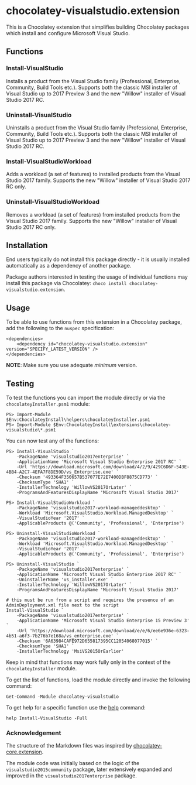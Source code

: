 ﻿# chocolatey-visualstudio.extension

This is a Chocolatey extension that simplifies building Chocolatey packages which install and configure Microsoft Visual Studio.

## Functions

### Install-VisualStudio

Installs a product from the Visual Studio family (Professional, Enterprise, Community, Build Tools etc.).
Supports both the classic MSI installer of Visual Studio up to 2017 Preview 3 and the new "Willow" installer of Visual Studio 2017 RC.

### Uninstall-VisualStudio

Uninstalls a product from the Visual Studio family (Professional, Enterprise, Community, Build Tools etc.).
Supports both the classic MSI installer of Visual Studio up to 2017 Preview 3 and the new "Willow" installer of Visual Studio 2017 RC.

### Install-VisualStudioWorkload

Adds a workload (a set of features) to installed products from the Visual Studio 2017 family.
Supports the new "Willow" installer of Visual Studio 2017 RC only.

### Uninstall-VisualStudioWorkload

Removes a workload (a set of features) from installed products from the Visual Studio 2017 family.
Supports the new "Willow" installer of Visual Studio 2017 RC only.

## Installation

End users typically do not install this package directly - it is usually installed automatically as a dependency of another package.

Package authors interested in testing the usage of individual functions may install this package via Chocolatey: `choco install chocolatey-visualstudio.extension`.

## Usage

To  be able to use functions from this extension in a Chocolatey package, add the following to the `nuspec` specification:

    <dependencies>
        <dependency id="chocolatey-visualstudio.extension" version="SPECIFY_LATEST_VERSION" />
    </dependencies>

**NOTE**: Make sure you use adequate _minimum_ version.

## Testing

To test the functions you can import the module directly or via the `chocolateyInstaller.psm1` module:

    PS> Import-Module $Env:ChocolateyInstall\helpers\chocolateyInstaller.psm1
    PS> Import-Module $Env:ChocolateyInstall\extensions\chocolatey-visualstudio\*.psm1

You can now test any of the functions:

    PS> Install-VisualStudio `
        -PackageName 'visualstudio2017enterprise' `
        -ApplicationName 'Microsoft Visual Studio Enterprise 2017 RC' `
        -Url 'https://download.microsoft.com/download/4/2/9/429C6D6F-543E-4BB4-A2C7-4EFA7F8DE59D/vs_Enterprise.exe' `
        -Checksum '493364F350657B537077E72E7400DBF8875CD773' `
        -ChecksumType 'SHA1' `
        -InstallerTechnology 'WillowVS2017OrLater' `
        -ProgramsAndFeaturesDisplayName 'Microsoft Visual Studio 2017'

    PS> Install-VisualStudioWorkload `
        -PackageName 'visualstudio2017-workload-manageddesktop' `
        -Workload 'Microsoft.VisualStudio.Workload.ManagedDesktop' `
        -VisualStudioYear '2017' `
        -ApplicableProducts @('Community', 'Professional', 'Enterprise')

    PS> Uninstall-VisualStudioWorkload `
        -PackageName 'visualstudio2017-workload-manageddesktop' `
        -Workload 'Microsoft.VisualStudio.Workload.ManagedDesktop' `
        -VisualStudioYear '2017' `
        -ApplicableProducts @('Community', 'Professional', 'Enterprise')

    PS> Uninstall-VisualStudio `
        -PackageName 'visualstudio2017enterprise' `
        -ApplicationName 'Microsoft Visual Studio Enterprise 2017 RC' `
        -UninstallerName 'vs_installer.exe' `
        -InstallerTechnology 'WillowVS2017OrLater' `
        -ProgramsAndFeaturesDisplayName 'Microsoft Visual Studio 2017'

    # this must be run from a script and requires the presence of an AdminDeployment.xml file next to the script
    Install-VisualStudio `
        -PackageName 'visualstudio2017enterprise' `
        -ApplicationName 'Microsoft Visual Studio Enterprise 15 Preview 3' `
        -Url 'https://download.microsoft.com/download/e/e/6/ee6e936e-6323-4b51-a6f3-7b276b7e168a/vs_enterprise.exe' `
        -Checksum '6A63984CAFE972D655817395CC12054068077015' `
        -ChecksumType 'SHA1' `
        -InstallerTechnology 'MsiVS2015OrEarlier'

Keep in mind that functions may work fully only in the context of the `chocolateyInstaller` module.

To get the list of functions, load the module directly and invoke the following command:

    Get-Command -Module chocolatey-visualstudio

To get help for a specific function use the [help](https://msdn.microsoft.com/en-us/powershell/reference/5.1/microsoft.powershell.core/get-help) command:

    help Install-VisualStudio -Full

### Acknowledgement

The structure of the Markdown files was inspired by [chocolatey-core.extension](https://github.com/chocolatey/chocolatey-coreteampackages/tree/master/extensions/chocolatey-core.extension).

The module code was initially based on the logic of the `visualstudio2015community` package, later extensively expanded and improved in the `visualstudio2017enterprise` package.
